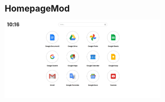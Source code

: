 # HomepageMod

![alt text](https://github.com/h4shell/HomepageMod/blob/master/preview/homepage.jpg?raw=true)
